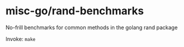 # misc-go/rand-benchmarks

No-frill benchmarks for common methods in the golang rand package

Invoke:
  `make`
